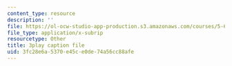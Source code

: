 ```yaml
---
content_type: resource
description: ''
file: https://ol-ocw-studio-app-production.s3.amazonaws.com/courses/5-60-thermodynamics-kinetics-spring-2008/3fc28e6a5370e45ce0de74a56cc88afe_PmJoExiSPo.srt
file_type: application/x-subrip
resourcetype: Other
title: 3play caption file
uid: 3fc28e6a-5370-e45c-e0de-74a56cc88afe
---
```

